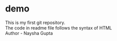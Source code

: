 # demo
This is my first git repository.
<br>
The code in readme file follows the syntax of HTML
<br>
Author - Naysha Gupta
